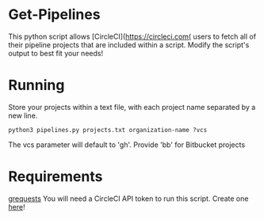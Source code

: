 # Get-Pipelines
This python script allows [CircleCI](https://circleci.com( users to fetch all of their pipeline projects that are included within a script. Modify the script's output to best fit your needs!

# Running

Store your projects within a text file, with each project name separated by a new line. 

`python3 pipelines.py projects.txt organization-name ?vcs`

The vcs parameter will default to 'gh'. Provide 'bb' for Bitbucket projects


# Requirements
[grequests](https://github.com/spyoungtech/grequests)
You will need a CircleCI API token to run this script. Create one [here](https://app.circleci.com/settings/user/tokens)!
